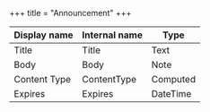 +++
title = "Announcement"
+++

Display name | Internal name | Type
--- | --- | ---
Title | Title | Text
Body | Body | Note
Content Type | ContentType | Computed
Expires | Expires | DateTime
